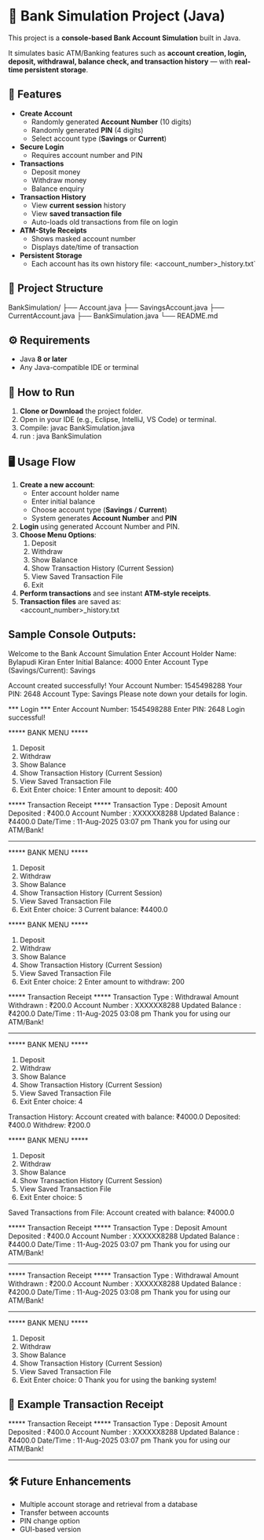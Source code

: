 # 🏦 Bank Simulation Project (Java)

This project is a **console-based Bank Account Simulation** built in Java.
  
It simulates basic ATM/Banking features such as **account creation, login, deposit, withdrawal, balance check, and transaction history** — with **real-time persistent storage**.

## 📌 Features

- **Create Account**
  - Randomly generated **Account Number** (10 digits)
  - Randomly generated **PIN** (4 digits)
  - Select account type (**Savings** or **Current**)
- **Secure Login**
  - Requires account number and PIN
- **Transactions**
  - Deposit money
  - Withdraw money
  - Balance enquiry
- **Transaction History**
  - View **current session** history
  - View **saved transaction file**
  - Auto-loads old transactions from file on login
- **ATM-Style Receipts**
  - Shows masked account number
  - Displays date/time of transaction
- **Persistent Storage**
  - Each account has its own history file: <account_number>_history.txt`

## 📂 Project Structure

BankSimulation/
├── Account.java
├── SavingsAccount.java
├── CurrentAccount.java
├── BankSimulation.java
└── README.md

## ⚙️ Requirements
- Java **8 or later**
- Any Java-compatible IDE or terminal

## 🚀 How to Run
1. **Clone or Download** the project folder.
2. Open in your IDE (e.g., Eclipse, IntelliJ, VS Code) or terminal.
3. Compile: javac BankSimulation.java
4. run : java BankSimulation


## 🖥 Usage Flow
1. **Create a new account**:
   - Enter account holder name
   - Enter initial balance
   - Choose account type (**Savings** / **Current**)
   - System generates **Account Number** and **PIN**
2. **Login** using generated Account Number and PIN.
3. **Choose Menu Options**:
   1. Deposit
   2. Withdraw
   3. Show Balance
   4. Show Transaction History (Current Session)
   5. View Saved Transaction File
   0. Exit
4. **Perform transactions** and see instant **ATM-style receipts**.
5. **Transaction files** are saved as:  
   <account_number>_history.txt
   
## Sample Console Outputs:

 Welcome to the Bank Account Simulation
Enter Account Holder Name: Bylapudi Kiran
Enter Initial Balance: 4000
Enter Account Type (Savings/Current): Savings

 Account created successfully!
 Your Account Number: 1545498288
 Your PIN: 2648
 Account Type: Savings
 Please note down your details for login.

*** Login ***
Enter Account Number: 1545498288
Enter PIN:  2648
 Login successful!

***** BANK MENU *****
1. Deposit
2. Withdraw
3. Show Balance
4. Show Transaction History (Current Session)
5. View Saved Transaction File
0. Exit
Enter choice: 1
Enter amount to deposit:  400

***** Transaction Receipt *****
Transaction Type : Deposit
Amount Deposited : ₹400.0
Account Number   : XXXXXX8288
Updated Balance  : ₹4400.0
Date/Time        : 11-Aug-2025  03:07 pm
Thank you for using our ATM/Bank!
******************************


***** BANK MENU *****
1. Deposit
2. Withdraw
3. Show Balance
4. Show Transaction History (Current Session)
5. View Saved Transaction File
0. Exit
Enter choice: 3
 Current balance: ₹4400.0

***** BANK MENU *****
1. Deposit
2. Withdraw
3. Show Balance
4. Show Transaction History (Current Session)
5. View Saved Transaction File
0. Exit
Enter choice: 2
Enter amount to withdraw: 200

***** Transaction Receipt *****
Transaction Type : Withdrawal
Amount Withdrawn : ₹200.0
Account Number   : XXXXXX8288
Updated Balance  : ₹4200.0
Date/Time        : 11-Aug-2025  03:08 pm
Thank you for using our ATM/Bank!
******************************


***** BANK MENU *****
1. Deposit
2. Withdraw
3. Show Balance
4. Show Transaction History (Current Session)
5. View Saved Transaction File
0. Exit
Enter choice: 4

 Transaction History:
Account created with balance: ₹4000.0
Deposited: ₹400.0
Withdrew: ₹200.0

***** BANK MENU *****
1. Deposit
2. Withdraw
3. Show Balance
4. Show Transaction History (Current Session)
5. View Saved Transaction File
0. Exit
Enter choice: 5

 Saved Transactions from File:
Account created with balance: ₹4000.0

***** Transaction Receipt *****
Transaction Type : Deposit
Amount Deposited : ₹400.0
Account Number   : XXXXXX8288
Updated Balance  : ₹4400.0
Date/Time        : 11-Aug-2025  03:07 pm
Thank you for using our ATM/Bank!
******************************


***** Transaction Receipt *****
Transaction Type : Withdrawal
Amount Withdrawn : ₹200.0
Account Number   : XXXXXX8288
Updated Balance  : ₹4200.0
Date/Time        : 11-Aug-2025  03:08 pm
Thank you for using our ATM/Bank!
******************************


***** BANK MENU *****
1. Deposit
2. Withdraw
3. Show Balance
4. Show Transaction History (Current Session)
5. View Saved Transaction File
0. Exit
Enter choice: 0
 Thank you for using the banking system!
 
 ## 📜 Example Transaction Receipt
 
 ***** Transaction Receipt *****
Transaction Type : Deposit
Amount Deposited : ₹400.0
Account Number   : XXXXXX8288
Updated Balance  : ₹4400.0
Date/Time        : 11-Aug-2025  03:07 pm
Thank you for using our ATM/Bank!
******************************
 
 ## 🛠 Future Enhancements
 
- Multiple account storage and retrieval from a database
- Transfer between accounts
- PIN change option
- GUI-based version
   

